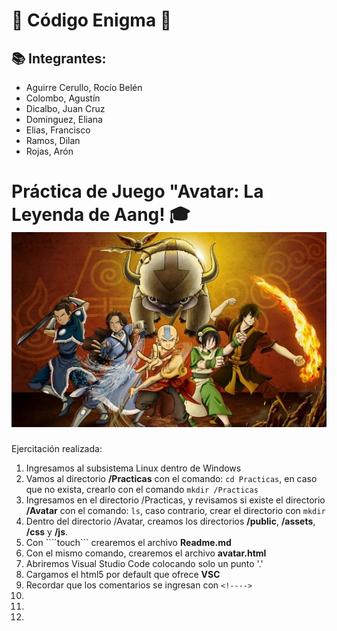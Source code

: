 # 🔷 Código Enigma 🔷
## 📚 Integrantes:
- Aguirre Cerullo, Rocío Belén
- Colombo, Agustín
- Dicalbo, Juan Cruz
- Dominguez, Eliana
- Elias, Francisco
- Ramos, Dilan
- Rojas, Arón

**Práctica de Juego "Avatar: La Leyenda de Aang**! 🎓  
![Imagen](./assets/avatar.jpg)
==============================================================================
Ejercitación realizada:
1. Ingresamos al subsistema Linux dentro de Windows
2. Vamos al directorio **/Practicas** con el comando: ```cd Practicas```, en caso que no exista, crearlo con el comando ```mkdir /Practicas```
3. Ingresamos en el directorio /Practicas, y revisamos si existe el directorio **/Avatar** con el comando: ```ls```, caso contrario, crear el directorio con ```mkdir```
4. Dentro del directorio /Avatar, creamos los directorios **/public**, **/assets**, **/css** y **/js**.
5. Con ````touch``` crearemos el archivo **Readme.md**
6. Con el mismo comando, crearemos el archivo **avatar.html**
7. Abriremos Visual Studio Code colocando solo un punto '.'
8. Cargamos el html5 por default que ofrece **VSC**
9. Recordar que los comentarios se ingresan con ```<!---->```
10. 
11. 
12. 